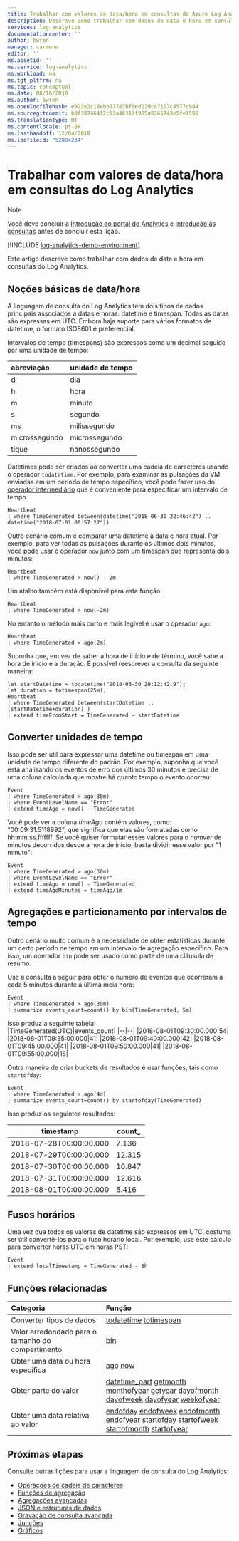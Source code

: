 ```yaml
---
title: Trabalhar com valores de data/hora em consultas do Azure Log Analytics | Microsoft Docs
description: Descreve como trabalhar com dados de data e hora em consultas do Log Analytics.
services: log-analytics
documentationcenter: ''
author: bwren
manager: carmonm
editor: ''
ms.assetid: ''
ms.service: log-analytics
ms.workload: na
ms.tgt_pltfrm: na
ms.topic: conceptual
ms.date: 08/16/2018
ms.author: bwren
ms.openlocfilehash: e922e2c18ebb87783bf0ed229ce7107c4577c994
ms.sourcegitcommit: b0f39746412c93a48317f985a8365743e5fe1596
ms.translationtype: HT
ms.contentlocale: pt-BR
ms.lasthandoff: 12/04/2018
ms.locfileid: "52884234"
---
```

# <a name="working-with-date-time-values-in-log-analytics-queries"></a>Trabalhar com valores de data/hora em consultas do Log Analytics

> [!NOTE]
> Você deve concluir a [Introdução ao portal do Analytics](get-started-portal.md) e [Introdução às consultas](get-started-queries.md) antes de concluir esta lição.

[!INCLUDE [log-analytics-demo-environment](../../../includes/log-analytics-demo-environment.md)]

Este artigo descreve como trabalhar com dados de data e hora em consultas do Log Analytics.


## <a name="date-time-basics"></a>Noções básicas de data/hora
A linguagem de consulta do Log Analytics tem dois tipos de dados principais associados a datas e horas: datetime e timespan. Todas as datas são expressas em UTC. Embora haja suporte para vários formatos de datetime, o formato ISO8601 é preferencial. 

Intervalos de tempo (timespans) são expressos como um decimal seguido por uma unidade de tempo:

|abreviação   | unidade de tempo    |
|:---|:---|
|d           | dia          |
|h           | hora         |
|m           | minuto       |
|s           | segundo       |
|ms          | milissegundo  |
|microssegundo | microssegundo  |
|tique        | nanossegundo   |

Datetimes pode ser criados ao converter uma cadeia de caracteres usando o operador `todatetime`. Por exemplo, para examinar as pulsações da VM enviadas em um período de tempo específico, você pode fazer uso do [operador intermediário](/azure/kusto/query/betweenoperator) que é conveniente para especificar um intervalo de tempo.

```Kusto
Heartbeat
| where TimeGenerated between(datetime("2018-06-30 22:46:42") .. datetime("2018-07-01 00:57:27"))
```

Outro cenário comum é comparar uma datetime à data e hora atual. Por exemplo, para ver todas as pulsações durante os últimos dois minutos, você pode usar o operador `now` junto com um timespan que representa dois minutos:

```Kusto
Heartbeat
| where TimeGenerated > now() - 2m
```

Um atalho também está disponível para esta função:
```Kusto
Heartbeat
| where TimeGenerated > now(-2m)
```

No entanto o método mais curto e mais legível é usar o operador `ago`:
```Kusto
Heartbeat
| where TimeGenerated > ago(2m)
```

Suponha que, em vez de saber a hora de início e de término, você sabe a hora de início e a duração. É possível reescrever a consulta da seguinte maneira:

```Kusto
let startDatetime = todatetime("2018-06-30 20:12:42.9");
let duration = totimespan(25m);
Heartbeat
| where TimeGenerated between(startDatetime .. (startDatetime+duration) )
| extend timeFromStart = TimeGenerated - startDatetime
```

## <a name="converting-time-units"></a>Converter unidades de tempo
Isso pode ser útil para expressar uma datetime ou timespan em uma unidade de tempo diferente do padrão. Por exemplo, suponha que você está analisando os eventos de erro dos últimos 30 minutos e precisa de uma coluna calculada que mostre há quanto tempo o evento ocorreu:

```Kusto
Event
| where TimeGenerated > ago(30m)
| where EventLevelName == "Error"
| extend timeAgo = now() - TimeGenerated 
```

Você pode ver a coluna _timeAgo_ contém valores, como: "00:09:31.5118992", que significa que elas são formatadas como hh:mm:ss.fffffff. Se você quiser formatar esses valores para o _numver_ de minutos decorridos desde a hora de início, basta dividir esse valor por "1 minuto":

```Kusto
Event
| where TimeGenerated > ago(30m)
| where EventLevelName == "Error"
| extend timeAgo = now() - TimeGenerated
| extend timeAgoMinutes = timeAgo/1m 
```


## <a name="aggregations-and-bucketing-by-time-intervals"></a>Agregações e particionamento por intervalos de tempo
Outro cenário muito comum é a necessidade de obter estatísticas durante um certo período de tempo em um intervalo de agregação específico. Para isso, um operador `bin` pode ser usado como parte de uma cláusula de resumo.

Use a consulta a seguir para obter o número de eventos que ocorreram a cada 5 minutos durante a última meia hora:

```Kusto
Event
| where TimeGenerated > ago(30m)
| summarize events_count=count() by bin(TimeGenerated, 5m) 
```

Isso produz a seguinte tabela:  
|TimeGenerated(UTC)|events_count|
|--|--|
|2018-08-01T09:30:00.000|54|
|2018-08-01T09:35:00.000|41|
|2018-08-01T09:40:00.000|42|
|2018-08-01T09:45:00.000|41|
|2018-08-01T09:50:00.000|41|
|2018-08-01T09:55:00.000|16|

Outra maneira de criar buckets de resultados é usar funções, tais como `startofday`:

```Kusto
Event
| where TimeGenerated > ago(4d)
| summarize events_count=count() by startofday(TimeGenerated) 
```

Isso produz os seguintes resultados:

| timestamp|count_|
|--|--|
|2018-07-28T00:00:00.000|7.136|
|2018-07-29T00:00:00.000|12.315|
|2018-07-30T00:00:00.000|16.847|
|2018-07-31T00:00:00.000|12.616|
|2018-08-01T00:00:00.000|5.416  |


## <a name="time-zones"></a>Fusos horários
Uma vez que todos os valores de datetime são expressos em UTC, costuma ser útil convertê-los para o fuso horário local. Por exemplo, use este cálculo para converter horas UTC em horas PST:

```Kusto
Event
| extend localTimestamp = TimeGenerated - 8h
```

## <a name="related-functions"></a>Funções relacionadas

| Categoria | Função |
|:---|:---|
| Converter tipos de dados | [todatetime](/azure/kusto/query/todatetimefunction)  [totimespan](/azure/kusto/query/totimespanfunction)  |
| Valor arredondado para o tamanho do compartimento | [bin](/azure/kusto/query/binfunction) |
| Obter uma data ou hora específica | [ago](/azure/kusto/query/agofunction) [now](/azure/kusto/query/nowfunction)   |
| Obter parte do valor | [datetime_part](/azure/kusto/query/datetime-partfunction) [getmonth](/azure/kusto/query/getmonthfunction) [monthofyear](/azure/kusto/query/monthofyearfunction) [getyear](/azure/kusto/query/getyearfunction) [dayofmonth](/azure/kusto/query/dayofmonthfunction) [dayofweek](/azure/kusto/query/dayofweek) [dayofyear](/azure/kusto/query/dayofyearfunction) [weekofyear](/azure/kusto/query/weekofyearfunction) |
| Obter uma data relativa ao valor  | [endofday](/azure/kusto/query/endofdayfunction) [endofweek](/azure/kusto/query/endofweekfunction) [endofmonth](/azure/kusto/query/endofmonthfunction) [endofyear](/azure/kusto/query/endofyearfunction) [startofday](/azure/kusto/query/startofdayfunction) [startofweek](/azure/kusto/query/startofweekfunction) [startofmonth](/azure/kusto/query/startofmonthfunction) [startofyear](/azure/kusto/query/startofyearfunction) |

## <a name="next-steps"></a>Próximas etapas
Consulte outras lições para usar a linguagem de consulta do Log Analytics:

- [Operações de cadeia de caracteres](string-operations.md)
- [Funções de agregação](aggregations.md)
- [Agregações avançadas](advanced-aggregations.md)
- [JSON e estruturas de dados](json-data-structures.md)
- [Gravação de consulta avançada](advanced-query-writing.md)
- [Junções](joins.md)
- [Gráficos](charts.md)